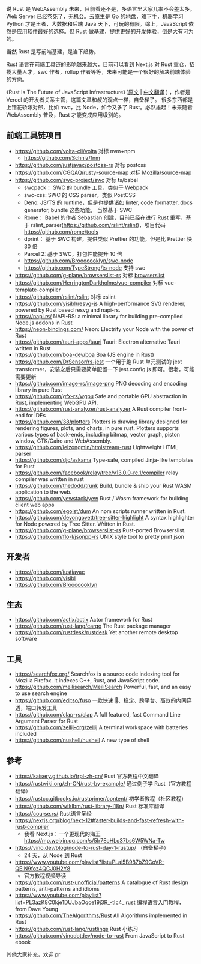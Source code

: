 说 Rust 是 WebAssembly 未来，目前看还不是，多语言里大家几率不会差太多。Web Server 已经卷死了，无机会。云原生是 Go 的地盘，难下手，机器学习 Python 才是王者，大数据和后端 Java 天下，可玩的有限。综上，JavaScript 依然是应用软件最好的选择。但 Rust 做基建，提供更好的开发体验，倒是大有可为的。

当然 Rust 是写前端基建，是当下趋势。

Rust 语言在前端工具链的影响越来越大，目前可以看到 Next.js 对 Rust 重仓，招揽大量人才，swc 作者，rollup 作者等等，未来可能是一个很好的解决前端体验的方向。

《Rust Is The Future of JavaScript Infrastructure》（[原文](https://leerob.io/blog/rust) | [中文翻译](https://mp.weixin.qq.com/s?__biz=MzkxNDIzNTg4MA==&mid=2247485792&idx=1&sn=682a4dee7ce4d3b47a81baf9ebd7a98a) ) ，作者是 Vercel 的开发者关系主管，这篇文章和叔的观点一样，自备梯子。
很多东西都是上错花轿嫁对郎，比如 mvc，比 Node，如今又多了 Rust。必然雄起！未来随着 WebAssembly 普及，Rust 才能变成应用级别的。

## 前端工具链项目

- https://github.com/volta-cli/volta 对标 nvm+npm
  - https://github.com/Schniz/fnm
- https://github.com/justjavac/postcss-rs 对标 postcss
- https://github.com/CGQAQ/rusty-source-map 对标 [Mozilla/source-map](https://github.com/mozilla/source-map)
- https://github.com/swc-project/swc 对标 ts/babel
  - swcpack： SWC 的 bundle 工具，类似于 Webpack
  - swc-css: SWC 的 CSS parser，类似 PostCSS
  - Deno: JS/TS 的 runtime，但是也提供诸如 linter, code formatter, docs generator, bundle 这些功能， 当然基于 SWC
  - Rome： Babel 的作者 Sebastian 创建，目前已经在进行 Rust 重写，基于 rslint_parser(https://github.com/rslint/rslint)，项目代码 https://github.com/rome/tools
  - dprint： 基于 SWC 构建，提供类似 Prettier 的功能，但是比 Prettier 快 30 倍
  - Parcel 2: 基于 SWC，打包性能提升 10 倍
  - https://github.com/Brooooooklyn/swc-node
  - https://github.com/TypeStrong/ts-node 支持 swc
- https://github.com/g-plane/browserslist-rs 对标 [browserslist](https://github.com/browserslist/browserslist)
- https://github.com/HerringtonDarkholme/vue-compiler 对标 vue-template-compiler
- https://github.com/rslint/rslint 对标 eslint
- https://github.com/yisibl/resvg-js A high-performance SVG renderer, powered by Rust based resvg and napi-rs.
- https://napi.rs/ NAPI-RS: a minimal library for building pre-compiled Node.js addons in Rust
- https://neon-bindings.com/ Neon: Electrify your Node with the power of Rust
- https://github.com/tauri-apps/tauri Tauri: Electron alternative Tauri written in Rust
- https://github.com/boa-dev/boa Boa (JS engine in Rust)
- https://github.com/DrSensor/rs-jest 一个用于跑 Rust 单元测试的 jest transformer，安装之后只需要简单配置一下 jest.config.js 即可。很老，可能需要更新
- https://github.com/image-rs/image-png PNG decoding and encoding library in pure Rust
- https://github.com/gfx-rs/wgpu Safe and portable GPU abstraction in Rust, implementing WebGPU API.
- https://github.com/rust-analyzer/rust-analyzer A Rust compiler front-end for IDEs
- https://github.com/38/plotters Plotters is drawing library designed for rendering figures, plots, and charts, in pure rust. Plotters supports various types of back-ends, including bitmap, vector graph, piston window, GTK/Cairo and WebAssembly.
- https://github.com/leizongmin/htmlstream-rust Lightweight HTML parser
- https://github.com/djc/askama Type-safe, compiled Jinja-like templates for Rust
- https://github.com/facebook/relay/tree/v13.0.0-rc.1/compiler relay compiler was written in rust
- https://github.com/thedodd/trunk  Build, bundle & ship your Rust WASM application to the web.
- https://github.com/yewstack/yew Rust / Wasm framework for building client web apps
- https://github.com/egoist/dum An npm scripts runner written in Rust.
- https://github.com/devongovett/tree-sitter-highlight A syntax highlighter for Node powered by Tree Sitter. Written in Rust.
- https://github.com/g-plane/browserslist-rs Rust-ported Browserslist.
- https://github.com/flo-l/jsonpp-rs UNIX style tool to pretty print json


## 开发者

- https://github.com/justjavac
- https://github.com/yisibl
- https://github.com/Brooooooklyn

## 生态

- https://github.com/actix/actix Actor framework for Rust
- https://github.com/rust-lang/cargo The Rust package manager
- https://github.com/rustdesk/rustdesk Yet another remote desktop software

## 工具

- https://searchfox.org/ Searchfox is a source code indexing tool for Mozilla Firefox. It indexes C++, Rust, and JavaScript code.
- https://github.com/meilisearch/MeiliSearch Powerful, fast, and an easy to use search engine
- https://github.com/editso/fuso 一款快速 🚀、稳定、跨平台、高效的内网穿透，端口转发工具
- https://github.com/clap-rs/clap A full featured, fast Command Line Argument Parser for Rust
- https://github.com/zellij-org/zellij A terminal workspace with batteries included
- https://github.com/nushell/nushell A new type of shell

## 参考

- https://kaisery.github.io/trpl-zh-cn/ Rust 官方教程中文翻译
- https://rustwiki.org/zh-CN/rust-by-example/ 通过例子学 Rust（官方教程翻译）
- https://rustcc.gitbooks.io/rustprimer/content/ 初学者教程（社区教程）
- https://github.com/wtklbm/rust-library-i18n/ Rust 标准库翻译
- https://course.rs/ Rust语言圣经
- https://nextjs.org/blog/next-12#faster-builds-and-fast-refresh-with-rust-compiler
  - 我看 Next.js：一个更现代的海王 https://mp.weixin.qq.com/s/5Ir7EoHLo37bs6W5WNa-Tw
- https://vino.dev/blog/node-to-rust-day-1-rustup/ （自备梯子）
  - 24 天，从 Node 到 Rust
- https://www.youtube.com/playlist?list=PLai5B987bZ9CoVR-QEIN9foz4QCJ0H2Y8
  - 官方教程视频导读
- https://github.com/rust-unofficial/patterns A catalogue of Rust design patterns, anti-patterns and idioms
- https://www.youtube.com/playlist?list=PL3azK8C0kje1DUJbaOqce19j3R_-tIc4_ rust 编程语言入门教程，from Dave Young
- https://github.com/TheAlgorithms/Rust All Algorithms implemented in Rust
- https://github.com/rust-lang/rustlings Rust 小练习
- https://github.com/vinodotdev/node-to-rust From JavaScript to Rust ebook


其他大家补充，欢迎 pr
